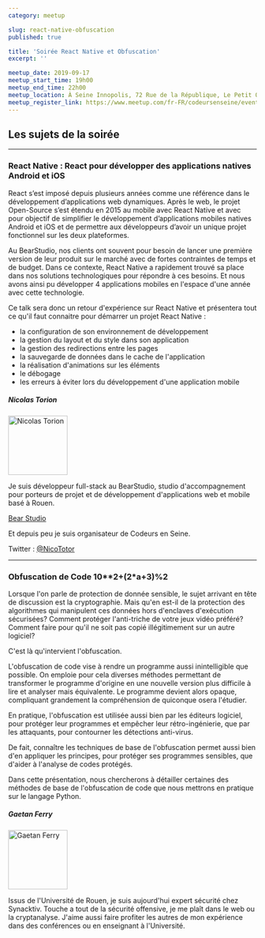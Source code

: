 ```yaml
---
category: meetup

slug: react-native-obfuscation
published: true

title: 'Soirée React Native et Obfuscation'
excerpt: ''

meetup_date: 2019-09-17
meetup_start_time: 19h00
meetup_end_time: 22h00
meetup_location: À Seine Innopolis, 72 Rue de la République, Le Petit Quevilly
meetup_register_link: https://www.meetup.com/fr-FR/codeursenseine/events/264518078/
---
```


## Les sujets de la soirée

---

### React Native : React pour développer des applications natives Android et iOS

React s’est imposé depuis plusieurs années comme une référence dans le développement d’applications web dynamiques. Après le web, le projet Open-Source s’est étendu en 2015 au mobile avec React Native et avec pour objectif de simplifier le développement d’applications mobiles natives Android et iOS et de permettre aux développeurs d’avoir un unique projet fonctionnel sur les deux plateformes.

Au BearStudio, nos clients ont souvent pour besoin de lancer une première version de leur produit sur le marché avec de fortes contraintes de temps et de budget. Dans ce contexte, React Native a rapidement trouvé sa place dans nos solutions technologiques pour répondre à ces besoins. Et nous avons ainsi pu développer 4 applications mobiles en l'espace d'une année avec cette technologie.

Ce talk sera donc un retour d'expérience sur React Native et présentera tout ce qu'il faut connaitre pour démarrer un projet React Native :

- la configuration de son environnement de développement
- la gestion du layout et du style dans son application
- la gestion des redirections entre les pages
- la sauvegarde de données dans le cache de l'application
- la réalisation d'animations sur les éléments
- le débogage
- les erreurs à éviter lors du développement d'une application mobile

##### Nicolas Torion

<img src="https://lh6.googleusercontent.com/--S9SlgoTA5o/AAAAAAAAAAI/AAAAAAAAAAA/AGDgw-hSqZFanmUhqzYheKTif7oz-R9FIg/mo/photo.jpg" alt="Nicolas Torion" width="120" class="alignleft" />

Je suis développeur full-stack au BearStudio, studio d'accompagnement pour porteurs de projet et de développement d'applications web et mobile basé à Rouen.

[Bear Studio](https://www.bearstudio.fr/)

Et depuis peu je suis organisateur de Codeurs en Seine.

Twitter : [@NicoTotor](https://twitter.com/NicoTotor)

---

### Obfuscation de Code 10\*\*2+(2\*a+3)%2

Lorsque l'on parle de protection de donnée sensible, le sujet arrivant en tête
de discussion est la cryptographie. Mais qu'en est-il de la protection des
algorithmes qui manipulent ces données hors d'enclaves d'exécution sécurisées?
Comment protéger l'anti-triche de votre jeux vidéo préféré? Comment faire pour
qu'il ne soit pas copié illégitimement sur un autre logiciel?

C'est là qu'intervient l'obfuscation.

L'obfuscation de code vise à rendre un programme aussi inintelligible que
possible. On emploie pour cela diverses méthodes permettant de
transformer le programme d'origine en une nouvelle version plus difficile à
lire et analyser mais équivalente. Le programme devient alors opaque,
compliquant grandement la compréhension de quiconque osera l'étudier.

En pratique, l'obfuscation est utilisée aussi bien par les éditeurs logiciel,
pour protéger leur programmes et empêcher leur rétro-ingénierie, que par les
attaquants, pour contourner les détections anti-virus.

De fait, connaître les techniques de base de l'obfuscation permet aussi bien
d'en appliquer les principes, pour protéger ses programmes sensibles, que
d'aider à l'analyse de codes protégés.

Dans cette présentation, nous chercherons à détailler certaines des méthodes de
base de l'obfuscation de code que nous mettrons en pratique sur le langage
Python.

##### Gaetan Ferry

<img src="/images/meetups/speakers/gferry.jpg" alt="Gaetan Ferry" width="120" class="alignleft" />

Issus de l'Université de Rouen, je suis aujourd'hui expert sécurité chez Synacktiv. Touche a tout de la sécurité offensive, je me plaît dans le web ou la cryptanalyse. J'aime aussi faire profiter les autres de mon expérience dans des conférences ou en enseignant à l'Université.
